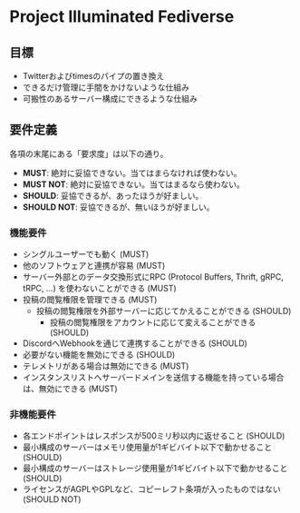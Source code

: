 # Project Illuminated Fediverse
## 目標
* Twitterおよびtimesのパイプの置き換え
* できるだけ管理に手間をかけないような仕組み
* 可搬性のあるサーバー構成にできるような仕組み

## 要件定義
各項の末尾にある「要求度」は以下の通り。
* **MUST**: 絶対に妥協できない。当てはまらなければ使わない。
* **MUST NOT**: 絶対に妥協できない。当てはまるなら使わない。
* **SHOULD**: 妥協できるが、あったほうが好ましい。
* **SHOULD NOT**: 妥協できるが、無いほうが好ましい。

### 機能要件
* シングルユーザーでも動く (MUST)
* 他のソフトウェアと連携が容易 (MUST)
* サーバー外部とのデータ交換形式にRPC (Protocol Buffers, Thrift, gRPC, tRPC, ...) を使わないことができる (MUST)
* 投稿の閲覧権限を管理できる (MUST)
  * 投稿の閲覧権限を外部サーバーに応じてかえることができる (SHOULD)
    * 投稿の閲覧権限をアカウントに応じて変えることができる (SHOULD)
* DiscordへWebhookを通じて連携することができる (SHOULD)
* 必要がない機能を無効にできる (SHOULD)
* テレメトリがある場合は無効にできる (MUST)
* インスタンスリストへサーバードメインを送信する機能を持っている場合は、無効にできる (MUST)

### 非機能要件
* 各エンドポイントはレスポンスが500ミリ秒以内に返せること (SHOULD)
* 最小構成のサーバーはメモリ使用量が1ギビバイト以下で動かせること (SHOULD)
* 最小構成のサーバーはストレージ使用量が1ギビバイト以下で動かせること (SHOULD)
* ライセンスがAGPLやGPLなど、コピーレフト条項が入ったものではない (SHOULD NOT)
